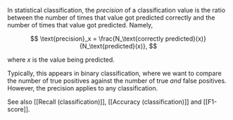 In statistical classification, the *precision* of a classification value is the
ratio between the number of times that value got predicted correctly and the
number of times that value got predicted. Namely,

$$ \text{precision}_x = \frac{N_\text{correctly predicted}(x)}{N_\text{predicted}(x)}, $$

where $x$ is the value being predicted.

Typically, this appears in binary classification, where we want to compare the
number of true positives against the number of true *and* false positives.
However, the precision applies to any classification.

See also [[Recall (classification)]], [[Accuracy (classification)]] and
[[F1-score]].
